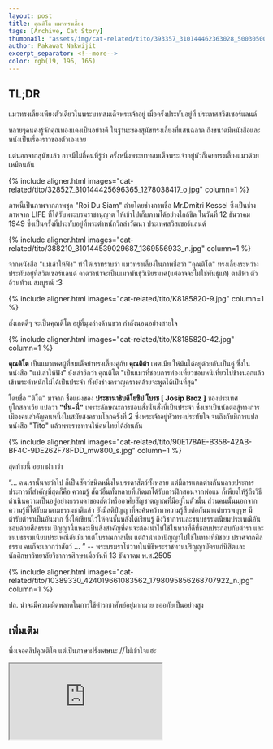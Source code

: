 ```yaml
---
layout: post
title: คุณติโต แมวทรงเลี้ยง 
tags: [Archive, Cat Story]
thumbnail: "assets/img/cat-related/tito/393357_310144462363028_500305008_n.jpg"
author: Pakawat Nakwijit
excerpt_separator: <!--more-->
color: rgb(19, 196, 165)
---
```


## TL;DR

แมวทรงเลี้ยงเพียงตัวเดียวในพระบาทสมเด็จพระเจ้าอยู่ เมื่อครั้งประทับอยู่ที่ ประเทศสวิสเซอร์แลนด์

<!--more-->

หลายๆคนคงรู้จักคุณทองแดงเป็นอย่างดี ในฐานะของสุนัขทรงเลี้ยงที่แสนฉลาด ถึงขนาดมีหนังสือและหนังเป็นเรื่องราวของตัวเองเลย

แต่นอกจากสุนัขแล้ว อาจมีไม่กี่คนที่รู้ว่า ครั้งหนึ่งพระบาทสมเด็จพระเจ้าอยู่หัวก็เคยทรงเลี้ยงแมวด้วยเหมือนกัน

{% include aligner.html images="cat-related/tito/328527_310144425696365_1278038417_o.jpg" column=1 %}

ภาพนี้เป็นภาพจากภาพชุด "Roi Du Siam" ถ่ายโดยช่างภาพชื่อ Mr.Dmitri Kessel ซึ่งเป็นช่างภาพจาก LIFE ที่ได้รับพระบรมราชานุญาต ให้เข้าไปเก็บภาพได้อย่างใกล้ชิด ในวันที่ 12 ธันวาคม 1949 ซึ่งเป็นครั้งที่ประทับอยู่ที่พระตำหนักวิลล่าวัฒนา ประเทศสวิสเซอร์แลนด์

{% include aligner.html images="cat-related/tito/388210_310144539029687_1369556933_n.jpg" column=1 %}

จากหนังสือ "แม่เล่าให้ฟัง" ทำให้เราทราบว่า แมวทรงเลี้ยงในภาพชื่อว่า "คุณติโต" ทรงเลี้ยงระหว่างประทับอยู่ที่สวิตเซอร์แลนด์ คาดว่าน่าจะเป็นแมวพันธุ์วิเชียรมาศ(แต่อาจจะไม่ใช่พันธุ์แท้) ตาสีฟ้า ตัวอ้วนท้วน สมบูรณ์ :3

{% include aligner.html images="cat-related/tito/K8185820-9.jpg" column=1 %}

สังเกตดีๆ จะเป็นคุณติโต อยู่ที่มุมล่างด้านขวา กำลังนอนอย่างสายใจ

{% include aligner.html images="cat-related/tito/K8185820-42.jpg" column=1 %}

**คุณติโต** เป็นแมวเพศผู้ที่สมเด็จย่าทรงเลี้ยงคู่กับ **คุณติต้า** เพศเมีย ให้มันได้อยู่ด้วยกันเป็นคู่ ซึ่งในหนังสือ "แม่เล่าให้ฟัง" ยังเล่าอีกว่า คุณติโต "เป็นแมวที่ชอบการท่องเที่ยวชอบหนีเที่ยวไปข้างนอกแล้วเข้าพระตำหนักไม่ได้เป็นประจำ ทั้งยังช่างครวญครางคล้ายจะพูดได้เป็นที่สุด"

โดยชื่อ "ติโต" มาจาก ชื่อแฝงของ **ประธานาธิบดีโยซิป โบรช [ Josip Broz ]** ของประเทศยูโกสลาเวีย แปลว่า **"นั่น-นี่"** เพราะลักษณะการชอบสั่งนั่นสั่งนี่เป็นประจำ ซึ่งเขาเป็นนักต่อสู้ทางการเมืองคนสำคัญคนหนึ่งในสมัยสงครามโลกครั้งที่ 2 ซึ่งพระเจ้าอยู่หัวทรงประทับใจ จนถึงกับมีการแปลหนังสือ "Tito" แล้วพระราชทานให้คนไทยได้อ่านกัน

{% include aligner.html images="cat-related/tito/90E178AE-B358-42AB-BF4C-9DE262F78FDD_mw800_s.jpg" column=1 %}

สุดท้ายนี้ อยากฝากว่า

<div class="blockquote">
“… คนเรานั้นจะว่าไป ก็เป็นสัตว์ชนิดหนึ่งในบรรดาสัตว์ทั้งหลาย แต่มีการแตกต่างกันหลายประการ ประการที่สำคัญที่สุดก็คือ ความรู้ สัตว์อื่นทั้งหลายที่เกิดมาได้รับการฝึกสอนจากพ่อแม่ ก็เพียงให้รู้ถึงวิธีดำเนินความเป็นอยู่อย่างธรรมดาของสัตว์หรืออาศัยสัญชาตญาณที่มีอยู่ในตัวนั้น ส่วนคนนั้นนอกจากความรู้ที่ได้รับมาตามธรรมชาติแล้ว ยังมีสติปัญญาที่จะค้นคว้าหาความรู้สืบต่อกันมาแต่บรรพบุรุษ มีตำรับตำราเป็นอันมาก ซึ่งได้เขียนไว้ให้คนชั้นหลังได้เรียนรู้ ถึงวิชาการและขนบธรรมเนียมประเพณีอันชอบด้วยศีลธรรม ปัญญานี้แหละเป็นสิ่งสำคัญที่คนจะต้องนำไปใช้ในทางที่ดีที่ชอบประกอบกับตำรา และขนบธรรมเนียมประเพณีอันมีมาแต่โบราณกาลนั้น แต่ถ้านำเอาปัญญาไปใช้ในทางที่มิชอบ ปราศจากศีลธรรม คนก็จะเลวกว่าสัตว์ … ”
-- พระบรมราโชวาทในพิธีพระราชทานปริญญาบัตรแก่นิสิตและนักศึกษาวิทยาลัยวิชาการศึกษาเมื่อวันที่ 13 ธันวาคม พ.ศ.2505
</div>

{% include aligner.html images="cat-related/tito/10389330_424019661083562_1798095856268707922_n.jpg" column=1 %}

ปล. น่าจะมีความผิดพลาดในการใช้คำราชาศัพย์อยู่มากมาย ขออภัยเป็นอย่างสูง

## เพิ่มเติม

พึ่งเจอคลิปคุณติโต แต่เป็นภาษาฝรั่งเศษนะ //ไม่เข้าใจแฮะ

<div class="video-container">
    <iframe class="video" src="https://srf.ch/play/embed?urn=urn:srf:video:37de811b-8d0d-478d-b435-0d3a8b4a5e43" allowfullscreen allow="geolocation *; autoplay; encrypted-media"></iframe>
</div>
